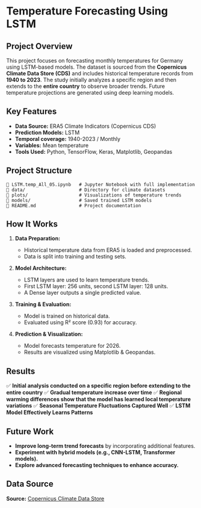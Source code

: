 # Temperature Forecasting Using LSTM

## Project Overview

This project focuses on forecasting monthly temperatures for Germany using LSTM-based models. The dataset is sourced from the **Copernicus Climate Data Store (CDS)** and includes historical temperature records from **1940 to 2023**. The study initially analyzes a specific region and then extends to the **entire country** to observe broader trends. Future temperature projections are generated using deep learning models.

## Key Features

- **Data Source:** ERA5 Climate Indicators (Copernicus CDS)
- **Prediction Models:** LSTM
- **Temporal coverage​:** 1940-2023 / Monthly​
- **Variables:** Mean temperature ​
- **Tools Used:** Python, TensorFlow, Keras, Matplotlib, Geopandas

## Project Structure

```
📂 LSTM.temp_All_05.ipynb   # Jupyter Notebook with full implementation
📂 data/                    # Directory for climate datasets
📂 plots/                   # Visualizations of temperature trends
📂 models/                  # Saved trained LSTM models
📜 README.md                # Project documentation
```

## How It Works

1. **Data Preparation:**

   - Historical temperature data from ERA5 is loaded and preprocessed.
   - Data is split into training and testing sets.

2. **Model Architecture:**

   - LSTM layers are used to learn temperature trends.
   - First LSTM layer: 256 units, second LSTM layer: 128 units.
   - A Dense layer outputs a single predicted value.

3. **Training & Evaluation:**

   - Model is trained on historical data.
   - Evaluated using R² score (0.93) for accuracy.

4. **Prediction & Visualization:**

   - Model forecasts temperature for 2026.
   - Results are visualized using Matplotlib & Geopandas.

## Results

✅ **Initial analysis conducted on a specific region before extending to the entire country**
✅ **Gradual temperature increase over time**
✅ **Regional warming differences show that the model has learned local temperature variations**
✅ **Seasonal Temperature Fluctuations Captured Well**
✅ **LSTM Model Effectively Learns Patterns**

## Future Work

- **Improve long-term trend forecasts** by incorporating additional features.
- **Experiment with hybrid models (e.g., CNN-LSTM, Transformer models).**
- **Explore advanced forecasting techniques to enhance accuracy.**

## Data Source

**Source:** [Copernicus Climate Data Store](https://cds.climate.copernicus.eu/datasets/sis-ecde-climate-indicators?tab=overview)

